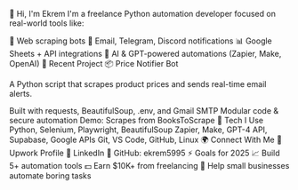 👋 Hi, I'm Ekrem
I'm a freelance Python automation developer focused on real-world tools like:

🔧 Web scraping bots
📨 Email, Telegram, Discord notifications
📊 Google Sheets + API integrations
🧠 AI & GPT-powered automations (Zapier, Make, OpenAI)
💼 Recent Project
📦 Price Notifier Bot

A Python script that scrapes product prices and sends real-time email alerts.

Built with requests, BeautifulSoup, .env, and Gmail SMTP
Modular code & secure automation
Demo: Scrapes from BooksToScrape
🧰 Tech I Use
Python, Selenium, Playwright, BeautifulSoup
Zapier, Make, GPT-4 API, Supabase, Google APIs
Git, VS Code, GitHub, Linux
🌍 Connect With Me
🔗 Upwork Profile
💼 LinkedIn
🧪 GitHub: ekrem5995
⚡ Goals for 2025
📈 Build 5+ automation tools
💵 Earn $10K+ from freelancing
🚀 Help small businesses automate boring tasks

<!--
**ekrem5995/ekrem5995** is a ✨ _special_ ✨ repository because its `README.md` (this file) appears on your GitHub profile.

Here are some ideas to get you started:

- 🔭 I’m currently working on ...
- 🌱 I’m currently learning ...
- 👯 I’m looking to collaborate on ...
- 🤔 I’m looking for help with ...
- 💬 Ask me about ...
- 📫 How to reach me: ...
- 😄 Pronouns: ...
- ⚡ Fun fact: ...
-->
